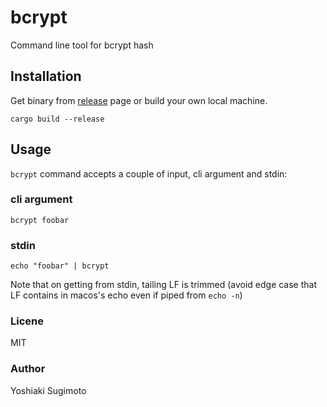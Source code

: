 # bcrypt

Command line tool for bcrypt hash

## Installation

Get binary from [release](TBD) page or build your own local machine.

```shell
cargo build --release
```

## Usage

`bcrypt` command accepts a couple of input, cli argument and stdin:

### cli argument

```shell
bcrypt foobar
```

### stdin

```shell
echo "foobar" | bcrypt
```

Note that on getting from stdin, tailing LF is trimmed (avoid edge case that LF contains in macos's echo even if piped from `echo -n`)

### Licene

MIT

### Author

Yoshiaki Sugimoto
